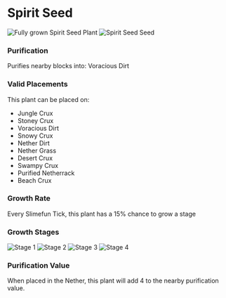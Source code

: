 # Spirit Seed

![Fully grown Spirit Seed Plant](https://mc-heads.net/head/b1c7c32ad07715a5e610dfb7d292b330f70cfc00551aca5cbf2a374c2aedcc75) ![Spirit Seed Seed](https://mc-heads.net/head/9fd6f27013701cd46bf32066ef2ecf90f1099be89f2e0bd9cc145479970c24b6)

### Purification

Purifies nearby blocks into: Voracious Dirt

### Valid Placements

This plant can be placed on:

- Jungle Crux
- Stoney Crux
- Voracious Dirt
- Snowy Crux
- Nether Dirt
- Nether Grass
- Desert Crux
- Swampy Crux
- Purified Netherrack
- Beach Crux


### Growth Rate

Every Slimefun Tick, this plant has a 15% chance to grow a stage

### Growth Stages

![Stage 1](https://mc-heads.net/head/da7799cbc025547f053928c0635456b06b4a66d4e088ba24216828d5d428487a) ![Stage 2](https://mc-heads.net/head/5ee6ea1dbe7d9ebcee35cb9757faa9ef83d03290a794e357b31b4edec04cb3ce) ![Stage 3](https://mc-heads.net/head/6807c9a552dd86ac9166667b203d938b362e5a1a167676093822ef1197af095) ![Stage 4](https://mc-heads.net/head/5bcbc44bd5480eee1fa908cac20d52510fc3b04e7aad5455a235929f5e03a23e)

### Purification Value

When placed in the Nether, this plant will add 4 to the nearby purification value.